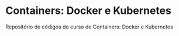 # Containers: Docker e Kubernetes
Repositório de códigos do curso de Containers: Docker e Kubernetes
